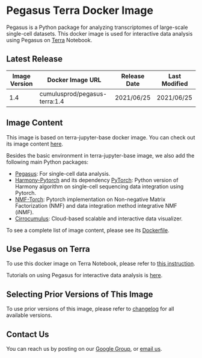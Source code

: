 # Pegasus Terra Docker Image

Pegasus is a Python package for analyzing transcriptomes of large-scale single-cell datasets. This docker image is used for interactive data analysis using Pegasus on [Terra](https://app.terra.bio) Notebook.

## Latest Release

|Image Version|Docker Image URL|Release Date|Last Modified|
|---|---|---|---|
|1.4|cumulusprod/pegasus-terra:1.4|2021/06/25|2021/06/25|

## Image Content

This image is based on terra-jupyter-base docker image. You can check out its image content [here](https://github.com/DataBiosphere/terra-docker/tree/master/terra-jupyter-base).

Besides the basic environment in terra-jupyter-base image, we also add the following main Python packages:

* [Pegasus](https://pegasus.readthedocs.io): For single-cell data analysis.
* [Harmony-Pytorch](https://github.com/lilab-bcb/harmony-pytorch) and its dependency [PyTorch](https://pytorch.org/): Python version of Harmony algorithm on single-cell sequencing data integration using Pytorch.
* [NMF-Torch](https://github.com/lilab-bcb/nmf-torch): Pytorch implementation on Non-negative Matrix Factorization (NMF) and data integration method integrative NMF (iNMF).
* [Cirrocumulus](https://cirrocumulus.readthedocs.io): Cloud-based scalable and interactive data visualizer.

To see a complete list of image content, please see its [Dockerfile](https://raw.githubusercontent.com/klarman-cell-observatory/cumulus/master/docker/pegasus-terra/1.4/Dockerfile).

## Use Pegasus on Terra

To use this docker image on Terra Notebook, please refer to [this instruction](https://pegasus.readthedocs.io/en/stable/terra_notebook.html).

Tutorials on using Pegasus for interactive data analysis is [here](https://pegasus.readthedocs.io/en/stable/tutorials.html).

## Selecting Prior Versions of This Image

To use prior versions of this image, please refer to [changelog](./CHANGELOG.md) for all available versions.

## Contact Us

You can reach us by posting on our [Google Group](https://groups.google.com/forum/#!forum/cumulus-support), or [email us](mailto:cumulus-support@googlegroups.com).
